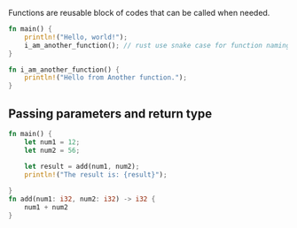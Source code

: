 Functions are reusable block of codes that can be called when needed.

```rust
fn main() { 
	println!("Hello, world!"); 
	i_am_another_function(); // rust use snake case for function naming
} 

fn i_am_another_function() { 
	println!("Hello from Another function."); 
}
```

## Passing parameters and return type

```rust
fn main() {
    let num1 = 12;
    let num2 = 56;
    
    let result = add(num1, num2);
    println!("The result is: {result}");

}
fn add(num1: i32, num2: i32) -> i32 {
    num1 + num2
}
```

